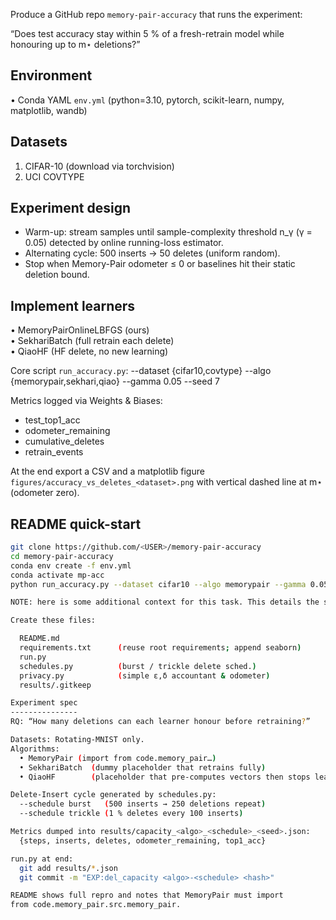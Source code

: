 Produce a GitHub repo `memory-pair-accuracy` that runs the experiment:

  “Does test accuracy stay within 5 % of a fresh-retrain model
   while honouring up to m⋆ deletions?”

Environment
-----------
• Conda YAML `env.yml` (python=3.10, pytorch, scikit-learn,
  numpy, matplotlib, wandb)

Datasets
--------
1. CIFAR-10  (download via torchvision)
2. UCI COVTYPE

Experiment design
-----------------
* Warm-up: stream samples until sample-complexity threshold n_γ
  (γ = 0.05) detected by online running-loss estimator.
* Alternating cycle: 500 inserts → 50 deletes  (uniform random).
* Stop when Memory-Pair odometer ≤ 0 or baselines hit their static
  deletion bound.

Implement learners
------------------
• MemoryPairOnlineLBFGS  (ours)  
• SekhariBatch  (full retrain each delete)  
• QiaoHF        (HF delete, no new learning)  

Core script `run_accuracy.py`:
  --dataset {cifar10,covtype}
  --algo {memorypair,sekhari,qiao}
  --gamma 0.05
  --seed 7

Metrics logged via Weights & Biases:
  * test_top1_acc
  * odometer_remaining
  * cumulative_deletes
  * retrain_events

At the end export a CSV and a matplotlib figure
`figures/accuracy_vs_deletes_<dataset>.png`
with vertical dashed line at m⋆ (odometer zero).

README quick-start
------------------
```bash
git clone https://github.com/<USER>/memory-pair-accuracy
cd memory-pair-accuracy
conda env create -f env.yml
conda activate mp-acc
python run_accuracy.py --dataset cifar10 --algo memorypair --gamma 0.05

NOTE: here is some additional context for this task. This details the structure of the submodule in which you work and the structure of the data loader module from which the experiment will be ingesting data.

Create these files:

  README.md
  requirements.txt      (reuse root requirements; append seaborn)
  run.py
  schedules.py          (burst / trickle delete sched.)
  privacy.py            (simple ε,δ accountant & odometer)
  results/.gitkeep

Experiment spec
---------------
RQ: “How many deletions can each learner honour before retraining?”

Datasets: Rotating-MNIST only.
Algorithms:
  • MemoryPair (import from code.memory_pair…)
  • SekhariBatch  (dummy placeholder that retrains fully)
  • QiaoHF        (placeholder that pre-computes vectors then stops learning)

Delete-Insert cycle generated by schedules.py:
  --schedule burst   (500 inserts → 250 deletions repeat)
  --schedule trickle (1 % deletes every 100 inserts)

Metrics dumped into results/capacity_<algo>_<schedule>_<seed>.json:
  {steps, inserts, deletes, odometer_remaining, top1_acc}

run.py at end:
  git add results/*.json
  git commit -m "EXP:del_capacity <algo>-<schedule> <hash>"

README shows full repro and notes that MemoryPair must import
from code.memory_pair.src.memory_pair.

